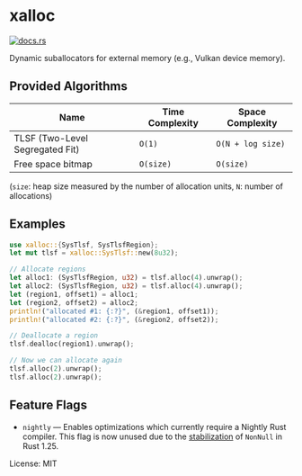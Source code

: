 # xalloc

[<img src="https://docs.rs/xalloc/badge.svg" alt="docs.rs">](https://docs.rs/xalloc/)

Dynamic suballocators for external memory (e.g., Vulkan device memory).

## Provided Algorithms

|               Name              | Time Complexity |  Space Complexity |
| ------------------------------- | --------------- | ----------------- |
| TLSF (Two-Level Segregated Fit) | `O(1)`          | `O(N + log size)` |
| Free space bitmap               | `O(size)`       | `O(size)`         |

(`size`: heap size measured by the number of allocation units, `N`: number of allocations)

## Examples

```rust
use xalloc::{SysTlsf, SysTlsfRegion};
let mut tlsf = xalloc::SysTlsf::new(8u32);

// Allocate regions
let alloc1: (SysTlsfRegion, u32) = tlsf.alloc(4).unwrap();
let alloc2: (SysTlsfRegion, u32) = tlsf.alloc(4).unwrap();
let (region1, offset1) = alloc1;
let (region2, offset2) = alloc2;
println!("allocated #1: {:?}", (&region1, offset1));
println!("allocated #2: {:?}", (&region2, offset2));

// Deallocate a region
tlsf.dealloc(region1).unwrap();

// Now we can allocate again
tlsf.alloc(2).unwrap();
tlsf.alloc(2).unwrap();
```

## Feature Flags

- `nightly` — Enables optimizations which currently require a Nightly Rust
  compiler. This flag is now unused due to the [stabilization] of `NonNull`
  in Rust 1.25.

[stabilization]: https://blog.rust-lang.org/2018/03/29/Rust-1.25.html


License: MIT
